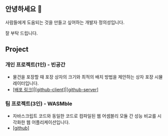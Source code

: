 ## 안녕하세요 👋
사람들에게 도움되는 것을 만들고 싶어하는 개발자 정의성입니다.

잘 부탁 드립니다.

## Project
### 개인 프로젝트(1인) - 빈공간
- 물건을 포장할 때 포장 상자의 크기와 최적의 배치 방법을 제안하는 상자 포장 시뮬레이터입니다.
- [[배포 링크]](https://bingonggan-d817b.firebaseapp.com/)|[[github-client]](https://github.com/bingonggan/binggongan-client)|[[github-server]](https://github.com/bingonggan/binggongan-server)

### 팀 프로젝트(3인) - WASMble
- 자바스크립트 코드와 동일한 코드로 컴파일된 웹 어셈블리 모듈 간 성능 비교를 시각화한 웹 어플리케이션입니다.
- [[github]](https://github.com/WA-SUP/WASMble/tree/feature/readme-1)

<!--
**allansad/allansad** is a ✨ _special_ ✨ repository because its `README.md` (this file) appears on your GitHub profile.

Here are some ideas to get you started:

- 🔭 I’m currently working on ...
- 🌱 I’m currently learning ...
- 👯 I’m looking to collaborate on ...
- 🤔 I’m looking for help with ...
- 💬 Ask me about ...
- 📫 How to reach me: ...
- 😄 Pronouns: ...
- ⚡ Fun fact: ...
-->
